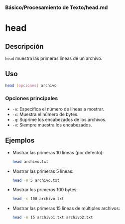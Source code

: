 ### **Básico/Procesamiento de Texto/head.md**

# head

## Descripción

`head` muestra las primeras líneas de un archivo.

## Uso

```bash
head [opciones] archivo
```

### Opciones principales

- `-n`: Especifica el número de líneas a mostrar.
- `-c`: Muestra el número de bytes.
- `-q`: Suprime los encabezados de los archivos.
- `-v`: Siempre muestra los encabezados.

## Ejemplos

- Mostrar las primeras 10 líneas (por defecto):

  ```bash
  head archivo.txt
  ```

- Mostrar las primeras 5 líneas:

  ```bash
  head -n 5 archivo.txt
  ```

- Mostrar los primeros 100 bytes:

  ```bash
  head -c 100 archivo.txt
  ```

- Mostrar las primeras 15 líneas de múltiples archivos:

  ```bash
  head -n 15 archivo1.txt archivo2.txt
  ```
